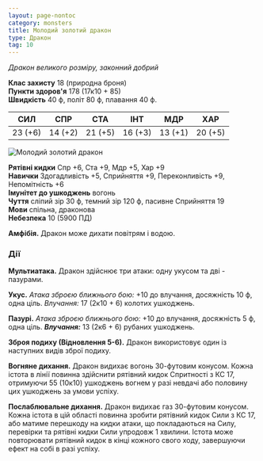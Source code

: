 ```yaml
---
layout: page-nontoc
category: monsters
title: Молодий золотий дракон
type: Дракон
tag: 10
---
```


_Дракон великого розміру, законний добрий_

**Клас захисту** 18 (природна броня)    
**Пункти здоров'я** 178 (17к10 + 85)    
**Швидкість** 40 ф, політ 80 ф, плавання 40 ф.

| СИЛ     | СПР     | СТА     | ІНТ     | МДР     | ХАР     |
| ------- | ------- | ------- | ------- | ------- | ------- |
| 23 (+6) | 14 (+2) | 21 (+5) | 16 (+3) | 13 (+1) | 20 (+5) |

![Молодий золотий дракон](https://www.dndbeyond.com/avatars/thumbnails/30782/557/1000/1000/638061966281566017.png)

**Рятівні кидки** Спр +6, Ста +9, Мдр +5, Хар +9    
**Навички** Здогадливість +5, Сприйняття +9, Переконливість +9, Непомітність +6    
**Імунітет до ушкоджень** вогонь    
**Чуття** сліпий зір 30 ф, темний зір 120 ф, пасивне Сприйняття 19    
**Мови** спільна, драконова    
**Небезпека** 10 (5900 ПД)

**Амфібія.** Дракон може дихати повітрям і водою.

### Дії
**Мультиатака.** Дракон здійснює три атаки: одну укусом та дві - пазурами.    

**Укус.** _Атака зброєю ближнього бою:_ +10 до влучання, досяжність 10 ф, одна ціль. _Влучання:_ 17 (2к10 + 6) колотих ушкоджень.    

**Пазурі.** _Атака зброєю ближнього бою:_ +10 до влучання, досяжність 5 ф, одна ціль. ___Влучання:___ 13 (2к6 + 6) рубаних ушкоджень.    

**Зброя подиху (Відновлення 5-6).** Дракон використовує один із наступних видів зброї подиху.    

**Вогняне дихання.** Дракон видихає вогонь 30-футовим конусом. Кожна істота в лінії повинна здійснити рятівний кидок Спритності з КС 17, отримуючи 55 (10к10) ушкоджень вогнем у разі невдачі або половину цих ушкоджень за умови успіху.    

**Послаблювальне дихання.** Дракон видихає газ 30-футовим конусом. Кожна істота в цій області повинна зробити рятівний кидок Сили з КС 17, або матиме перешкоду на кидки атаки, що покладаються на Силу, перевірки та рятівні кидки Сили упродовж 1 хвилини. Істота може повторювати рятівний кидок в кінці кожного свого ходу, завершуючи ефект на собі в разі успіху.
